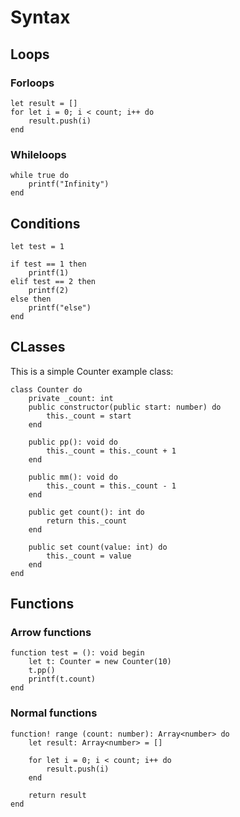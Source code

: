 # Syntax

## Loops

### Forloops

```F#
let result = []
for let i = 0; i < count; i++ do
    result.push(i)
end
```

### Whileloops

```F#
while true do
    printf("Infinity")
end
```

## Conditions

```F#
let test = 1

if test == 1 then
    printf(1)
elif test == 2 then
    printf(2)
else then
    printf("else")
end
```

## CLasses

This is a simple Counter example class:

```F#
class Counter do
    private _count: int
    public constructor(public start: number) do
        this._count = start
    end

    public pp(): void do
        this._count = this._count + 1
    end

    public mm(): void do
        this._count = this._count - 1
    end

    public get count(): int do
        return this._count
    end

    public set count(value: int) do
        this._count = value
    end
end
```

## Functions

### Arrow functions

```F#
function test = (): void begin
    let t: Counter = new Counter(10)
    t.pp()
    printf(t.count)
end
```

### Normal functions

```F#
function! range (count: number): Array<number> do
    let result: Array<number> = []

    for let i = 0; i < count; i++ do
        result.push(i)
    end

    return result
end
```
